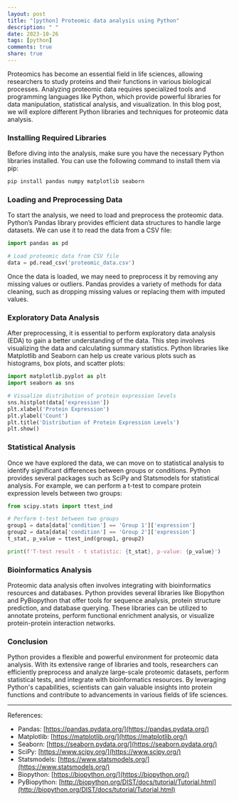 ```yaml
---
layout: post
title: "[python] Proteomic data analysis using Python"
description: " "
date: 2023-10-26
tags: [python]
comments: true
share: true
---
```


Proteomics has become an essential field in life sciences, allowing researchers to study proteins and their functions in various biological processes. Analyzing proteomic data requires specialized tools and programming languages like Python, which provide powerful libraries for data manipulation, statistical analysis, and visualization. In this blog post, we will explore different Python libraries and techniques for proteomic data analysis.

### Installing Required Libraries

Before diving into the analysis, make sure you have the necessary Python libraries installed. You can use the following command to install them via pip:

```python
pip install pandas numpy matplotlib seaborn
```

### Loading and Preprocessing Data

To start the analysis, we need to load and preprocess the proteomic data. Python’s Pandas library provides efficient data structures to handle large datasets. We can use it to read the data from a CSV file:

```python
import pandas as pd

# Load proteomic data from CSV file
data = pd.read_csv('proteomic_data.csv')
```

Once the data is loaded, we may need to preprocess it by removing any missing values or outliers. Pandas provides a variety of methods for data cleaning, such as dropping missing values or replacing them with imputed values.

### Exploratory Data Analysis

After preprocessing, it is essential to perform exploratory data analysis (EDA) to gain a better understanding of the data. This step involves visualizing the data and calculating summary statistics. Python libraries like Matplotlib and Seaborn can help us create various plots such as histograms, box plots, and scatter plots:

```python
import matplotlib.pyplot as plt
import seaborn as sns

# Visualize distribution of protein expression levels
sns.histplot(data['expression'])
plt.xlabel('Protein Expression')
plt.ylabel('Count')
plt.title('Distribution of Protein Expression Levels')
plt.show()
```

### Statistical Analysis

Once we have explored the data, we can move on to statistical analysis to identify significant differences between groups or conditions. Python provides several packages such as SciPy and Statsmodels for statistical analysis. For example, we can perform a t-test to compare protein expression levels between two groups:

```python
from scipy.stats import ttest_ind

# Perform t-test between two groups
group1 = data[data['condition'] == 'Group 1']['expression']
group2 = data[data['condition'] == 'Group 2']['expression']
t_stat, p_value = ttest_ind(group1, group2)

print(f'T-test result - t statistic: {t_stat}, p-value: {p_value}')
```

### Bioinformatics Analysis

Proteomic data analysis often involves integrating with bioinformatics resources and databases. Python provides several libraries like Biopython and PyBiopython that offer tools for sequence analysis, protein structure prediction, and database querying. These libraries can be utilized to annotate proteins, perform functional enrichment analysis, or visualize protein-protein interaction networks.

### Conclusion

Python provides a flexible and powerful environment for proteomic data analysis. With its extensive range of libraries and tools, researchers can efficiently preprocess and analyze large-scale proteomic datasets, perform statistical tests, and integrate with bioinformatics resources. By leveraging Python's capabilities, scientists can gain valuable insights into protein functions and contribute to advancements in various fields of life sciences.

---

References:

- Pandas: [https://pandas.pydata.org/](https://pandas.pydata.org/)
- Matplotlib: [https://matplotlib.org/](https://matplotlib.org/)
- Seaborn: [https://seaborn.pydata.org/](https://seaborn.pydata.org/)
- SciPy: [https://www.scipy.org/](https://www.scipy.org/)
- Statsmodels: [https://www.statsmodels.org/](https://www.statsmodels.org/)
- Biopython: [https://biopython.org/](https://biopython.org/)
- PyBiopython: [http://biopython.org/DIST/docs/tutorial/Tutorial.html](http://biopython.org/DIST/docs/tutorial/Tutorial.html)